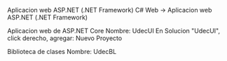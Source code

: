 Aplicacion web ASP.NET (.NET Framework)
C# Web -> Aplicacion web ASP.NET (.NET Framework)

Aplicacion web de ASP.NET Core
Nombre: UdecUI
En Solucion "UdecUI", click derecho, agregar: Nuevo Proyecto

Biblioteca de clases
Nombre: UdecBL
